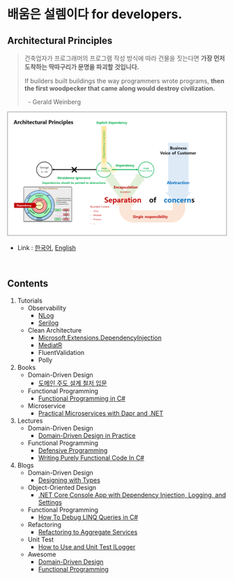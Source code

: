 # 배움은 설렘이다 for developers.

## Architectural Principles
> 건축업자가 프로그래머의 프로그램 작성 방식에 따라 건물을 짓는다면 **가장 먼저 도착하는 딱따구리가 문명을 파괴할 것입니다.**  
>
> If builders built buildings the way programmers wrote programs, **then the first woodpecker that came along would destroy civilization.**  
>
> &nbsp; - Gerald Weinberg

![](./ArchitecturalPrinciples.png)
- Link : [한국어](https://docs.microsoft.com/ko-kr/dotnet/architecture/modern-web-apps-azure/architectural-principles), [English](https://docs.microsoft.com/en-us/dotnet/architecture/modern-web-apps-azure/architectural-principles)

<br/>

## Contents
1. Tutorials
   - Observability
     - [NLog](./1.Tutorials/Observability/NLog)
     - [Serilog](./1.Tutorials/Observability/Serilog)
   - Clean Architecture
     - [Microsoft.Extensions.DependencyInjection](./1.Tutorials/CleanArchitecture/ServiceCollection)
     - [MediatR](./1.Tutorials/CleanArchitecture/MediatR)
     - FluentValidation
     - Polly
1. Books
   - Domain-Driven Design
     - [도메인 주도 설계 철저 입문](./2.Books/DDD/DDDGuide) 
   - Functional Programming
     - [Functional Programming in C#](./2.Books/FP/FPinCSharp)
   - Microservice
     - [Practical Microservices with Dapr and .NET](./2.Books/Microservice/DaprDotNet)
1. Lectures
   - Domain-Driven Design
     - [Domain-Driven Design in Practice](./3.Lectures/DDD/DddInPractice)
   - Functional Programming
     - [Defensive Programming](./3.Lectures/FP/DefensiveProgramming)
     - [Writing Purely Functional Code In C#](./3.Lectures/FP/WritingPurelyFunctionalCodeInCSharp)
1. Blogs
   - Domain-Driven Design
     - [Designing with Types](./4.Blogs/DDD/DesigningWithTypes_2)
   - Object-Oriented Design
     - [.NET Core Console App with Dependency Injection, Logging, and Settings](./4.Blogs/OOD/BetterConsoleApp/ConsoleUI)
   - Functional Programming
     - [How To Debug LINQ Queries in C#](./4.Blogs/FP/HowToDebugLINQQueriesInCSharp)
   - Refactoring
     - [Refactoring to Aggregate Services](./4.Blogs/Refactoring/RefactoringToAggregateServices)
   - Unit Test
     - [How to Use and Unit Test ILogger](./4.Blogs/UnitTest/HowToUseAndUnitTestILogger)
   - Awesome
     - [Domain-Driven Design](./4.Blogs/Awesome/DDD)
     - [Functional Programming](./4.Blogs/Awesome/FP)


